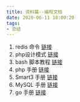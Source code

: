 ```yaml
---
title: 资料篇--编程文档
date: 2020-06-11 18:00:20
tags:
- 总结
---
```


1. redis 命令 [链接](https://redis.readthedocs.io/en/2.4/index.html)
2. php设计模式 [链接](https://hulin.gitbook.io/design-patterns-by-php/)
3. bash 脚本教程 [链接](https://wangdoc.com/bash/index.html)
4. php 手册 [链接](https://www.php.net/manual/zh/index.php)
5. Smart3 手册 [链接](https://www.smarty.net/docs/zh_CN/)
4. MySQL 手册 [链接](https://dev.mysql.com/doc/)
4. go 手册 [链接](https://go-zh.org/)

